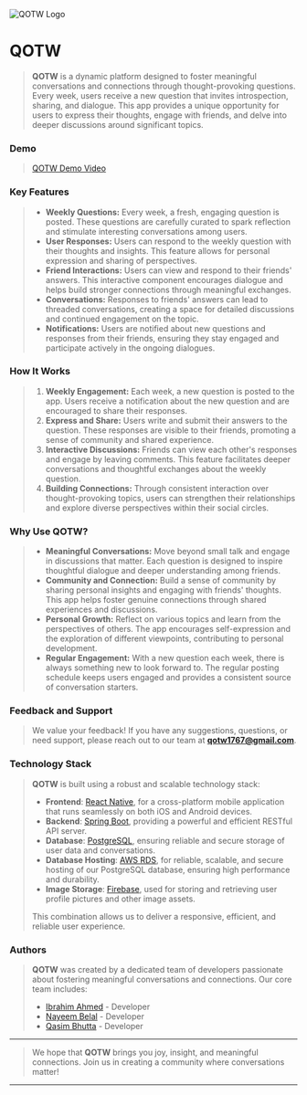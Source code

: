 
![QOTW Logo](https://github.com/ibrahim7860/QOTW/assets/93676578/6519ee57-4183-4069-ac96-45dcd32dc737)


# QOTW

> **QOTW** is a dynamic platform designed to foster meaningful conversations and connections through thought-provoking
> questions. Every week, users receive a new question that invites introspection, sharing, and dialogue. This app
> provides
> a unique opportunity for users to express their thoughts, engage with friends, and delve into deeper discussions
> around
> significant topics.

### Demo

> [QOTW Demo Video](https://www.youtube.com/watch?v=2b0Le3zw0tQ)

### Key Features

>
> - **Weekly Questions:** Every week, a fresh, engaging question is posted. These questions are carefully curated to
    spark reflection and stimulate interesting conversations among users.
> - **User Responses:** Users can respond to the weekly question with their thoughts and insights. This feature allows
    for personal expression and sharing of perspectives.
> - **Friend Interactions:** Users can view and respond to their friends' answers. This interactive component encourages
    dialogue and helps build stronger connections through meaningful exchanges.
> - **Conversations:** Responses to friends' answers can lead to threaded conversations, creating a space for detailed
    discussions and continued engagement on the topic.
> - **Notifications:** Users are notified about new questions and responses from their friends, ensuring they stay
    engaged and participate actively in the ongoing dialogues.

### How It Works

>
> 1. **Weekly Engagement:** Each week, a new question is posted to the app. Users receive a notification about the new
     question and are encouraged to share their responses.
> 2. **Express and Share:** Users write and submit their answers to the question. These responses are visible to their
     friends, promoting a sense of community and shared experience.
> 3. **Interactive Discussions:** Friends can view each other's responses and engage by leaving comments. This feature
     facilitates deeper conversations and thoughtful exchanges about the weekly question.
> 4. **Building Connections:** Through consistent interaction over thought-provoking topics, users can strengthen their
     relationships and explore diverse perspectives within their social circles.

### Why Use QOTW?

>
> - **Meaningful Conversations:** Move beyond small talk and engage in discussions that matter. Each question is
    designed to inspire thoughtful dialogue and deeper understanding among friends.
> - **Community and Connection:** Build a sense of community by sharing personal insights and engaging with friends'
    thoughts. This app helps foster genuine connections through shared experiences and discussions.
> - **Personal Growth:** Reflect on various topics and learn from the perspectives of others. The app encourages
    self-expression and the exploration of different viewpoints, contributing to personal development.
> - **Regular Engagement:** With a new question each week, there is always something new to look forward to. The regular
    posting schedule keeps users engaged and provides a consistent source of conversation starters.

### Feedback and Support

> We value your feedback! If you have any suggestions, questions, or need support, please reach out to our team at 
**qotw1767@gmail.com**.

### Technology Stack

> **QOTW** is built using a robust and scalable technology stack:
> - **Frontend**: [React Native](https://reactnative.dev/), for a cross-platform mobile application that runs seamlessly
    on both iOS and Android devices.
> - **Backend**: [Spring Boot](https://spring.io/projects/spring-boot/), providing a powerful and efficient RESTful API
    server.
> - **Database**: [PostgreSQL](https://www.postgresql.org/), ensuring reliable and secure storage of user data and
    conversations.
> - **Database Hosting**: [AWS RDS](https://aws.amazon.com/rds/), for reliable, scalable, and secure hosting of our
    PostgreSQL database,
    ensuring high performance and durability.
> - **Image Storage**: [Firebase](https://firebase.google.com/), used for storing and retrieving user profile pictures
    and other image assets.
>
> This combination allows us to deliver a responsive, efficient, and reliable user experience.

### Authors

> **QOTW** was created by a dedicated team of developers passionate about fostering meaningful conversations and
> connections. Our core team includes:
> - [Ibrahim Ahmed](https://github.com/ibrahim7860) - Developer
> - [Nayeem Belal](https://github.com/NayeemBelal) - Developer
> - [Qasim Bhutta](https://github.com/qasimb03) - Developer


---
> We hope that **QOTW** brings you joy, insight, and meaningful connections. Join us in creating a community where
> conversations matter!
---



